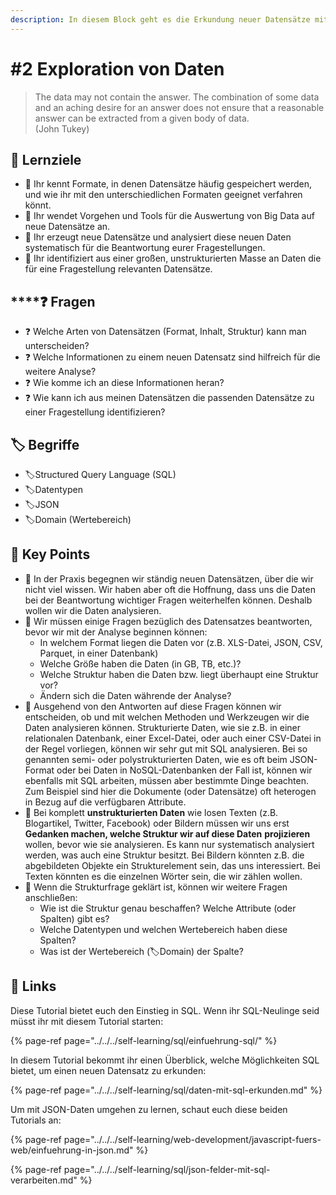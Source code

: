 ```yaml
---
description: In diesem Block geht es die Erkundung neuer Datensätze mit SQL.
---
```


# \#2 Exploration von Daten

> The data may not contain the answer. The combination of some data and an aching desire for an answer does not ensure that a reasonable answer can be extracted from a given body of data.   
> \(John Tukey\)

## 🎯 Lernziele

* 🎯 Ihr kennt Formate, in denen Datensätze häufig gespeichert werden, und wie ihr mit den unterschiedlichen Formaten geeignet verfahren könnt.
* 🎯 Ihr wendet Vorgehen und Tools für die Auswertung von Big Data auf neue Datensätze an.
* 🎯 Ihr erzeugt neue Datensätze und analysiert diese neuen Daten systematisch für die Beantwortung eurer Fragestellungen.
* 🎯 Ihr identifiziert aus einer großen, unstrukturierten Masse an Daten die für eine Fragestellung relevanten Datensätze.

## \*\*\*\*❓ **Fragen**

* ❓ Welche Arten von Datensätzen \(Format, Inhalt, Struktur\) kann man unterscheiden?
* ❓ Welche Informationen zu einem neuen Datensatz sind hilfreich für die weitere Analyse?
* ❓ Wie komme ich an diese Informationen heran?
* ❓ Wie kann ich aus meinen Datensätzen die passenden Datensätze zu einer Fragestellung identifizieren?

## 🏷 Begriffe

* 🏷Structured Query Language \(SQL\)
* 🏷Datentypen
* 🏷JSON
* 🏷Domain \(Wertebereich\)

## 🔑 Key Points

* 🔑 In der Praxis begegnen wir ständig neuen Datensätzen, über die wir nicht viel wissen. Wir haben aber oft die Hoffnung, dass uns die Daten bei der Beantwortung wichtiger Fragen weiterhelfen können. Deshalb wollen wir die Daten analysieren. 
* 🔑 Wir müssen einige Fragen bezüglich des Datensatzes beantworten, bevor wir mit der Analyse beginnen können: 
  * In welchem Format liegen die Daten vor \(z.B. XLS-Datei, JSON, CSV, Parquet, in einer Datenbank\)
  * Welche Größe haben die Daten \(in GB, TB, etc.\)?
  * Welche Struktur haben die Daten bzw. liegt überhaupt eine Struktur vor?
  * Ändern sich die Daten währende der Analyse? 
* 🔑 Ausgehend von den Antworten auf diese Fragen können wir entscheiden, ob und mit welchen Methoden und Werkzeugen wir die Daten analysieren können. Strukturierte Daten, wie sie z.B. in einer relationalen Datenbank, einer Excel-Datei, oder auch einer CSV-Datei in der Regel vorliegen, können wir sehr gut mit SQL analysieren. Bei so genannten semi- oder polystrukturierten Daten, wie es oft beim JSON-Format oder bei Daten in NoSQL-Datenbanken der Fall ist, können wir ebenfalls mit SQL arbeiten, müssen aber bestimmte Dinge beachten. Zum Beispiel sind hier die Dokumente \(oder Datensätze\) oft heterogen in Bezug auf die verfügbaren Attribute.  
* 🔑 Bei komplett **unstrukturierten Daten** wie losen Texten \(z.B. Blogartikel, Twitter, Facebook\) oder Bildern müssen wir uns erst **Gedanken machen, welche Struktur wir auf diese Daten** **projizieren** wollen, bevor wie sie analysieren. Es kann nur systematisch analysiert werden, was auch eine Struktur besitzt. Bei Bildern könnten z.B. die abgebildeten Objekte ein Strukturelement sein, das uns interessiert. Bei Texten könnten es die einzelnen Wörter sein, die wir zählen wollen. 
* 🔑 Wenn die Strukturfrage geklärt ist, können wir weitere Fragen anschließen: 
  * Wie ist die Struktur genau beschaffen? Welche Attribute \(oder Spalten\) gibt es?
  * Welche Datentypen und welchen Wertebereich haben diese Spalten?
  * Was ist der Wertebereich \(🏷Domain\) der Spalte?

## 🔗 Links

Diese Tutorial bietet euch den Einstieg in SQL. Wenn ihr SQL-Neulinge seid müsst ihr mit diesem Tutorial starten:

{% page-ref page="../../../self-learning/sql/einfuehrung-sql/" %}

In diesem Tutorial bekommt ihr einen Überblick, welche Möglichkeiten SQL bietet, um einen neuen Datensatz zu erkunden:

{% page-ref page="../../../self-learning/sql/daten-mit-sql-erkunden.md" %}

Um mit JSON-Daten umgehen zu lernen, schaut euch diese beiden Tutorials an:

{% page-ref page="../../../self-learning/web-development/javascript-fuers-web/einfuehrung-in-json.md" %}

{% page-ref page="../../../self-learning/sql/json-felder-mit-sql-verarbeiten.md" %}

